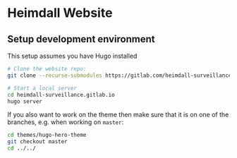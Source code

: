 # Heimdall Website

## Setup development environment
This setup assumes you have Hugo installed

```bash
# Clone the website repo:
git clone --recurse-submodules https://gitlab.com/heimdall-surveillance/heimdall-surveillance.gitlab.io.git

# Start a local server
cd heimdall-surveillance.gitlab.io
hugo server
```

If you also want to work on the theme then make sure that it is on one of the branches, e.g. when working on `master`:
```bash
cd themes/hugo-hero-theme
git checkout master
cd ../../
```